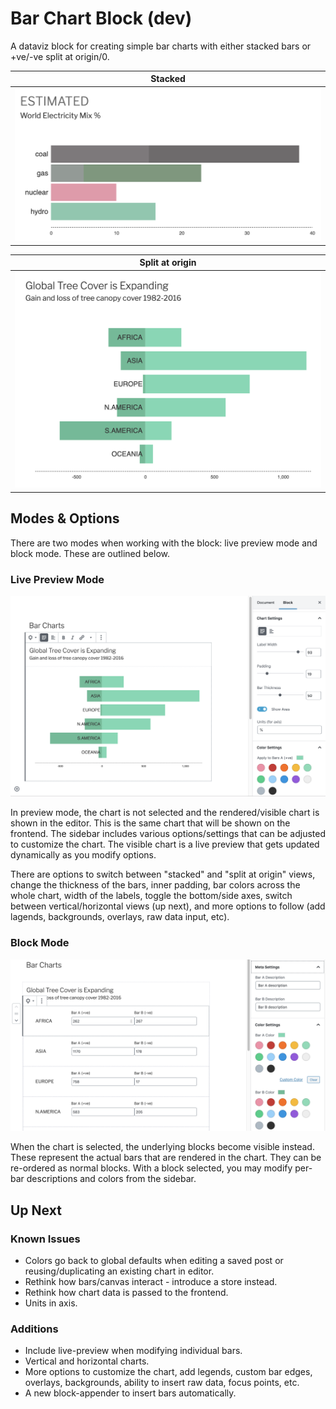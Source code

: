 # Bar Chart Block (dev)

A dataviz block for creating simple bar charts with either stacked bars or +ve/-ve split at origin/0.

| Stacked |
|---|
|<img src="./docs/stacked.png" width="600" />|

| Split at origin |
|---|
|<img src="./docs/split.png" width="600" />|

## Modes & Options

There are two modes when working with the block: live preview mode and block mode. These are outlined below.

### Live Preview Mode

<img src="./docs/preview-mode.png" width="600" />

In preview mode, the chart is not selected and the rendered/visible chart is shown in the editor. This is the same chart that will be shown on the frontend. The sidebar includes various options/settings that can be adjusted to customize the chart. The visible chart is a live preview that gets updated dynamically as you modify options.

There are options to switch between "stacked" and "split at origin" views, change the thickness of the bars, inner padding, bar colors across the whole chart, width of the labels, toggle the bottom/side axes, switch between vertical/horizontal views (up next), and more options to follow (add lagends, backgrounds, overlays, raw data input, etc).

### Block Mode

<img src="./docs/block-mode.png" width="600" />

When the chart is selected, the underlying blocks become visible instead. These represent the actual bars that are rendered in the chart. They can be re-ordered as normal blocks. With a block selected, you may modify per-bar descriptions and colors from the sidebar.

## Up Next

### Known Issues

- Colors go back to global defaults when editing a saved post or reusing/duplicating an existing chart in editor.
- Rethink how bars/canvas interact - introduce a store instead.
- Rethink how chart data is passed to the frontend.
- Units in axis.

### Additions

- Include live-preview when modifying individual bars.
- Vertical and horizontal charts.
- More options to customize the chart, add legends, custom bar edges, overlays, backgrounds, ability to insert raw data, focus points, etc.
- A new block-appender to insert bars automatically.
